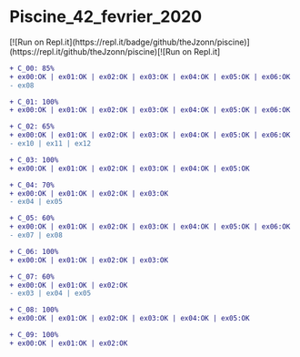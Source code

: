 
<h1>Piscine_42_fevrier_2020</h1>
[![Run on Repl.it](https://repl.it/badge/github/theJzonn/piscine)](https://repl.it/github/theJzonn/piscine)[![Run on Repl.it]

```diff
+ C_00: 85%
+ ex00:OK | ex01:OK | ex02:OK | ex03:OK | ex04:OK | ex05:OK | ex06:OK | ex07:OK
- ex08

+ C_01: 100%
+ ex00:OK | ex01:OK | ex02:OK | ex03:OK | ex04:OK | ex05:OK | ex06:OK | ex07:OK | ex08:OK

+ C_02: 65%
+ ex00:OK | ex01:OK | ex02:OK | ex03:OK | ex04:OK | ex05:OK | ex06:OK | ex07:OK | ex08:OK | ex09:OK
- ex10 | ex11 | ex12

+ C_03: 100%
+ ex00:OK | ex01:OK | ex02:OK | ex03:OK | ex04:OK | ex05:OK

+ C_04: 70%
+ ex00:OK | ex01:OK | ex02:OK | ex03:OK
- ex04 | ex05

+ C_05: 60%
+ ex00:OK | ex01:OK | ex02:OK | ex03:OK | ex04:OK | ex05:OK | ex06:OK
- ex07 | ex08

+ C_06: 100%
+ ex00:OK | ex01:OK | ex02:OK | ex03:OK

+ C_07: 60%
+ ex00:OK | ex01:OK | ex02:OK
- ex03 | ex04 | ex05

+ C_08: 100%
+ ex00:OK | ex01:OK | ex02:OK | ex03:OK | ex04:OK | ex05:OK

+ C_09: 100%
+ ex00:OK | ex01:OK | ex02:OK
```
